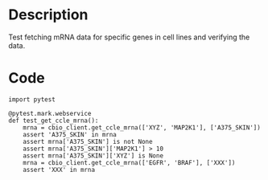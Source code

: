 # Description
Test fetching mRNA data for specific genes in cell lines and verifying the data.

# Code
```
import pytest

@pytest.mark.webservice
def test_get_ccle_mrna():
    mrna = cbio_client.get_ccle_mrna(['XYZ', 'MAP2K1'], ['A375_SKIN'])
    assert 'A375_SKIN' in mrna
    assert mrna['A375_SKIN'] is not None
    assert mrna['A375_SKIN']['MAP2K1'] > 10
    assert mrna['A375_SKIN']['XYZ'] is None
    mrna = cbio_client.get_ccle_mrna(['EGFR', 'BRAF'], ['XXX'])
    assert 'XXX' in mrna

```
